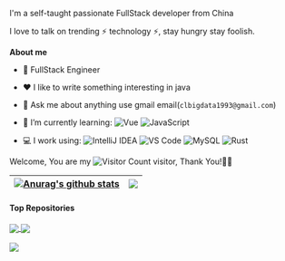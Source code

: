 
I'm a self-taught passionate FullStack developer from China 

I love to talk on trending ⚡ technology ⚡, stay hungry stay foolish.

**About me**

- 💼 FullStack Engineer 

- ❤️ I like to write something interesting in java

- 💬 Ask me about anything use gmail email(`clbigdata1993@gmail.com`)


- 🌱 I’m currently learning:
 ![Vue](https://img.shields.io/badge/Vue.js-35495E?logo=vue.js&logoColor=4FC08D)
 ![JavaScript](https://img.shields.io/badge/JavaScript-000000?logo=JavaScript&logoColor=FFCA28)
-  💻 I work using: 
 ![IntelliJ IDEA](https://img.shields.io/badge/-IntelliJ%20Idea-blue?logo=IntelliJIDEA&logoColor=FFCA28)
 ![VS Code](https://img.shields.io/badge/-VS%20Code-007ACC?style=plastic&logo=visual-studio-code)
 ![MySQL](https://img.shields.io/badge/-MySQL-yellowgreen?style=plastic&logo=MySQL&logoColor=white)
 ![Rust](https://img.shields.io/badge/-Rust-yellowgreen?style=plastic&logo=Rust&logoColor=FFCA29)
 
 Welcome, You are my ![Visitor Count](https://profile-counter.glitch.me/clbigdata/count.svg) visitor, Thank You!🎉🎉
 
| <a href="https://github.com/chenlong1993/github-readme-stats"><img align="center" src="https://github-readme-stats.vercel.app/api?username=chenlong1993&show_icons=true&include_all_commits=true&theme=buefy&hide_border=true" alt="Anurag's github stats" /></a> | <a href="https://github.com/chenlong1993/github-readme-stats"><img align="center" src="https://github-readme-stats.vercel.app/api/top-langs/?username=chenlong1993&layout=compact&theme=buefy&hide_border=true" /></a> |
| ------------- | ------------- |

#### Top Repositories

<a href="https://github.com/chenlong1993/SolanaMobileApp">
  <img align="center" src="https://github-readme-stats.vercel.app/api/pin/?username=chenlong1993&repo=SolanaMobileApp&theme=buefy" />
</a>
<a href="https://github.com/chenlong1993/shield_trade_sys">
  <img align="center" src="https://github-readme-stats.vercel.app/api/pin/?username=chenlong1993&repo=shield_trade_sys&theme=buefy" />
</a>

<br />
<br />
<a href="https://github.com/chenlong1993/actix-web-order">
  <img align="center" src="https://github-readme-stats.vercel.app/api/pin/?username=chenlong1993&repo=actix-web-order&theme=buefy" />
</a>


